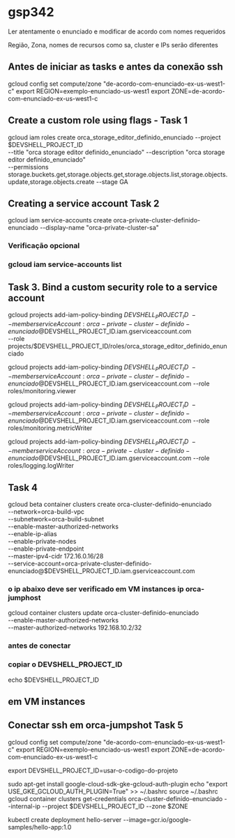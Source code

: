 # gsp342

Ler atentamente o enunciado e modificar de acordo com nomes requeridos

Região, Zona, nomes de recursos como sa, cluster e IPs serão diferentes


## Antes de iniciar as tasks e antes da conexão ssh
gcloud config set compute/zone "de-acordo-com-enunciado-ex-us-west1-c"
export REGION=exemplo-enunciado-us-west1
export ZONE=de-acordo-com-enunciado-ex-us-west1-c



## Create a custom role using flags - Task 1
gcloud iam roles create orca_storage_editor_definido_enunciado --project $DEVSHELL_PROJECT_ID \
--title "orca storage editor definido_enunciado" --description "orca storage editor definido_enunciado" \
--permissions storage.buckets.get,storage.objects.get,storage.objects.list,storage.objects.update,storage.objects.create --stage GA


## Creating a service account Task 2
gcloud iam service-accounts create orca-private-cluster-definido-enunciado --display-name "orca-private-cluster-sa"

### Verificação opcional
### gcloud iam service-accounts list

## Task 3. Bind a custom security role to a service account

gcloud projects add-iam-policy-binding $DEVSHELL_PROJECT_ID \
    --member serviceAccount:orca-private-cluster-definido-enunciado@$DEVSHELL_PROJECT_ID.iam.gserviceaccount.com \
    --role projects/$DEVSHELL_PROJECT_ID/roles/orca_storage_editor_definido_enunciado

gcloud projects add-iam-policy-binding $DEVSHELL_PROJECT_ID \
--member serviceAccount:orca-private-cluster-definido-enunciado@$DEVSHELL_PROJECT_ID.iam.gserviceaccount.com --role roles/monitoring.viewer

gcloud projects add-iam-policy-binding $DEVSHELL_PROJECT_ID \
--member serviceAccount:orca-private-cluster-definido-enunciado@$DEVSHELL_PROJECT_ID.iam.gserviceaccount.com --role roles/monitoring.metricWriter

gcloud projects add-iam-policy-binding $DEVSHELL_PROJECT_ID \
--member serviceAccount:orca-private-cluster-definido-enunciado@$DEVSHELL_PROJECT_ID.iam.gserviceaccount.com --role roles/logging.logWriter


## Task 4

gcloud beta container clusters create orca-cluster-definido-enunciado \
    --network=orca-build-vpc \
    --subnetwork=orca-build-subnet \
    --enable-master-authorized-networks \
    --enable-ip-alias \
    --enable-private-nodes \
    --enable-private-endpoint \
    --master-ipv4-cidr 172.16.0.16/28 \
    --service-account=orca-private-cluster-definido-enunciado@$DEVSHELL_PROJECT_ID.iam.gserviceaccount.com

### o ip abaixo deve ser verificado em VM instances ip orca-jumphost
gcloud container clusters update orca-cluster-definido-enunciado \
    --enable-master-authorized-networks \
    --master-authorized-networks 192.168.10.2/32


### antes de conectar 
### copiar o DEVSHELL_PROJECT_ID
echo $DEVSHELL_PROJECT_ID

## em VM instances 
## Conectar ssh em orca-jumpshot Task 5
gcloud config set compute/zone "de-acordo-com-enunciado-ex-us-west1-c"
export REGION=exemplo-enunciado-us-west1
export ZONE=de-acordo-com-enunciado-ex-us-west1-c

export DEVSHELL_PROJECT_ID=usar-o-codigo-do-projeto  


sudo apt-get install google-cloud-sdk-gke-gcloud-auth-plugin
echo "export USE_GKE_GCLOUD_AUTH_PLUGIN=True" >> ~/.bashrc
source ~/.bashrc
gcloud container clusters get-credentials orca-cluster-definido-enunciado --internal-ip  --project $DEVSHELL_PROJECT_ID --zone $ZONE

kubectl create deployment hello-server --image=gcr.io/google-samples/hello-app:1.0